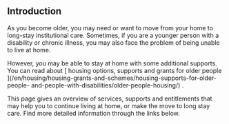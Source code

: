 ##  Introduction

As you become older, you may need or want to move from your home to long-stay
institutional care. Sometimes, if you are a younger person with a disability
or chronic illness, you may also face the problem of being unable to live at
home.

However, you may be able to stay at home with some additional supports. You
can read about [ housing options, supports and grants for older people
](/en/housing/housing-grants-and-schemes/housing-supports-for-older-people-
and-people-with-disabilities/older-people-housing/) .

This page gives an overview of services, supports and entitlements that may
help you to continue living at home, or make the move to long stay care. Find
more detailed information through the links below.
